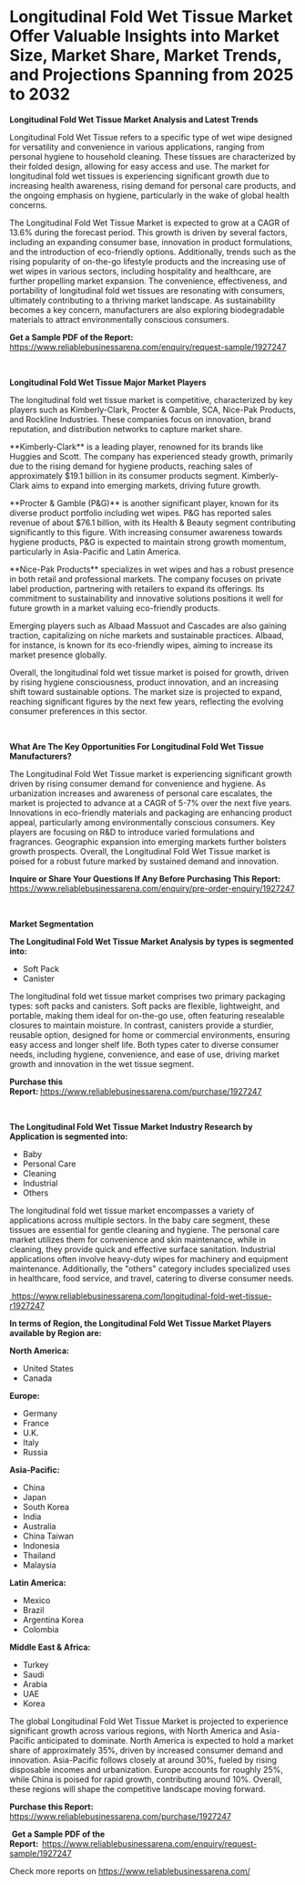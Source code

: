 <p><h1>Longitudinal Fold Wet Tissue Market Offer Valuable Insights into Market Size, Market Share, Market Trends, and Projections Spanning from 2025 to 2032</h1></p><p><strong>Longitudinal Fold Wet Tissue Market Analysis and Latest Trends</strong></p>
<p><p>Longitudinal Fold Wet Tissue refers to a specific type of wet wipe designed for versatility and convenience in various applications, ranging from personal hygiene to household cleaning. These tissues are characterized by their folded design, allowing for easy access and use. The market for longitudinal fold wet tissues is experiencing significant growth due to increasing health awareness, rising demand for personal care products, and the ongoing emphasis on hygiene, particularly in the wake of global health concerns.</p><p>The Longitudinal Fold Wet Tissue Market is expected to grow at a CAGR of 13.6% during the forecast period. This growth is driven by several factors, including an expanding consumer base, innovation in product formulations, and the introduction of eco-friendly options. Additionally, trends such as the rising popularity of on-the-go lifestyle products and the increasing use of wet wipes in various sectors, including hospitality and healthcare, are further propelling market expansion. The convenience, effectiveness, and portability of longitudinal fold wet tissues are resonating with consumers, ultimately contributing to a thriving market landscape. As sustainability becomes a key concern, manufacturers are also exploring biodegradable materials to attract environmentally conscious consumers.</p></p>
<p><strong>Get a Sample PDF of the Report:&nbsp;</strong> <a href="https://www.reliablebusinessarena.com/enquiry/request-sample/1927247?utm_campaign=2988&utm_medium=2&utm_source=Github&utm_content=ia&utm_term=28032025&utm_id=longitudinal-fold-wet-tissue">https://www.reliablebusinessarena.com/enquiry/request-sample/1927247</a></p>
<p>&nbsp;</p>
<p><strong>Longitudinal Fold Wet Tissue Major Market Players</strong></p>
<p><p>The longitudinal fold wet tissue market is competitive, characterized by key players such as Kimberly-Clark, Procter & Gamble, SCA, Nice-Pak Products, and Rockline Industries. These companies focus on innovation, brand reputation, and distribution networks to capture market share.</p><p>**Kimberly-Clark** is a leading player, renowned for its brands like Huggies and Scott. The company has experienced steady growth, primarily due to the rising demand for hygiene products, reaching sales of approximately $19.1 billion in its consumer products segment. Kimberly-Clark aims to expand into emerging markets, driving future growth.</p><p>**Procter & Gamble (P&G)** is another significant player, known for its diverse product portfolio including wet wipes. P&G has reported sales revenue of about $76.1 billion, with its Health & Beauty segment contributing significantly to this figure. With increasing consumer awareness towards hygiene products, P&G is expected to maintain strong growth momentum, particularly in Asia-Pacific and Latin America.</p><p>**Nice-Pak Products** specializes in wet wipes and has a robust presence in both retail and professional markets. The company focuses on private label production, partnering with retailers to expand its offerings. Its commitment to sustainability and innovative solutions positions it well for future growth in a market valuing eco-friendly products.</p><p>Emerging players such as Albaad Massuot and Cascades are also gaining traction, capitalizing on niche markets and sustainable practices. Albaad, for instance, is known for its eco-friendly wipes, aiming to increase its market presence globally.</p><p>Overall, the longitudinal fold wet tissue market is poised for growth, driven by rising hygiene consciousness, product innovation, and an increasing shift toward sustainable options. The market size is projected to expand, reaching significant figures by the next few years, reflecting the evolving consumer preferences in this sector.</p></p>
<p>&nbsp;</p>
<p><strong>What Are The Key Opportunities For Longitudinal Fold Wet Tissue Manufacturers?</strong></p>
<p><p>The Longitudinal Fold Wet Tissue market is experiencing significant growth driven by rising consumer demand for convenience and hygiene. As urbanization increases and awareness of personal care escalates, the market is projected to advance at a CAGR of 5-7% over the next five years. Innovations in eco-friendly materials and packaging are enhancing product appeal, particularly among environmentally conscious consumers. Key players are focusing on R&D to introduce varied formulations and fragrances. Geographic expansion into emerging markets further bolsters growth prospects. Overall, the Longitudinal Fold Wet Tissue market is poised for a robust future marked by sustained demand and innovation.</p></p>
<p><strong>Inquire or Share Your Questions If Any Before Purchasing This Report:</strong> <a href="https://www.reliablebusinessarena.com/enquiry/pre-order-enquiry/1927247?utm_campaign=2988&utm_medium=2&utm_source=Github&utm_content=ia&utm_term=28032025&utm_id=longitudinal-fold-wet-tissue">https://www.reliablebusinessarena.com/enquiry/pre-order-enquiry/1927247</a></p>
<p>&nbsp;</p>
<p><strong>Market Segmentation</strong></p>
<p><strong>The Longitudinal Fold Wet Tissue Market Analysis by types is segmented into:</strong></p>
<p><ul><li>Soft Pack</li><li>Canister</li></ul></p>
<p><p>The longitudinal fold wet tissue market comprises two primary packaging types: soft packs and canisters. Soft packs are flexible, lightweight, and portable, making them ideal for on-the-go use, often featuring resealable closures to maintain moisture. In contrast, canisters provide a sturdier, reusable option, designed for home or commercial environments, ensuring easy access and longer shelf life. Both types cater to diverse consumer needs, including hygiene, convenience, and ease of use, driving market growth and innovation in the wet tissue segment.</p></p>
<p><strong>Purchase this Report:&nbsp;</strong><a href="https://www.reliablebusinessarena.com/purchase/1927247?utm_campaign=2988&utm_medium=2&utm_source=Github&utm_content=ia&utm_term=28032025&utm_id=longitudinal-fold-wet-tissue">https://www.reliablebusinessarena.com/purchase/1927247</a></p>
<p>&nbsp;</p>
<p><strong>The Longitudinal Fold Wet Tissue Market Industry Research by Application is segmented into:</strong></p>
<p><ul><li>Baby</li><li>Personal Care</li><li>Cleaning</li><li>Industrial</li><li>Others</li></ul></p>
<p><p>The longitudinal fold wet tissue market encompasses a variety of applications across multiple sectors. In the baby care segment, these tissues are essential for gentle cleaning and hygiene. The personal care market utilizes them for convenience and skin maintenance, while in cleaning, they provide quick and effective surface sanitation. Industrial applications often involve heavy-duty wipes for machinery and equipment maintenance. Additionally, the "others" category includes specialized uses in healthcare, food service, and travel, catering to diverse consumer needs.</p></p>
<p><a href="https://www.reliablebusinessarena.com/longitudinal-fold-wet-tissue-r1927247?utm_campaign=2988&utm_medium=2&utm_source=Github&utm_content=ia&utm_term=28032025&utm_id=longitudinal-fold-wet-tissue">&nbsp;https://www.reliablebusinessarena.com/longitudinal-fold-wet-tissue-r1927247</a></p>
<p><strong>In terms of Region, the Longitudinal Fold Wet Tissue Market Players available by Region are:</strong></p>
<p>
    <p> <strong> North America: </strong>
        <ul>
            <li>United States</li>
            <li>Canada</li>
        </ul>
        </p> 
    <p> <strong> Europe: </strong>
        <ul>
            <li>Germany</li>
            <li>France</li>
            <li>U.K.</li>
            <li>Italy</li>
            <li>Russia</li>
        </ul>
        </p> 
    <p> <strong> Asia-Pacific: </strong>
        <ul>
            <li>China</li>
            <li>Japan</li>
            <li>South Korea</li>
            <li>India</li>
            <li>Australia</li>
            <li>China Taiwan</li>
            <li>Indonesia</li>
            <li>Thailand</li>
            <li>Malaysia</li>
        </ul>
        </p> 
    <p> <strong> Latin America: </strong>
        <ul>
            <li>Mexico</li>
            <li>Brazil</li>
            <li>Argentina Korea</li>
            <li>Colombia</li>
        </ul>
        </p> 
    <p> <strong> Middle East & Africa: </strong>
        <ul>
            <li>Turkey</li>
            <li>Saudi</li>
            <li>Arabia</li>
            <li>UAE</li>
            <li>Korea</li>
        </ul>
    </p>
    </p>
<p><p>The global Longitudinal Fold Wet Tissue Market is projected to experience significant growth across various regions, with North America and Asia-Pacific anticipated to dominate. North America is expected to hold a market share of approximately 35%, driven by increased consumer demand and innovation. Asia-Pacific follows closely at around 30%, fueled by rising disposable incomes and urbanization. Europe accounts for roughly 25%, while China is poised for rapid growth, contributing around 10%. Overall, these regions will shape the competitive landscape moving forward.</p></p>
<p><strong>Purchase this Report: </strong><a href="https://www.reliablebusinessarena.com/purchase/1927247?utm_campaign=2988&utm_medium=2&utm_source=Github&utm_content=ia&utm_term=28032025&utm_id=longitudinal-fold-wet-tissue">https://www.reliablebusinessarena.com/purchase/1927247</a></p>
<p>&nbsp;<strong>Get a Sample PDF of the Report:&nbsp;&nbsp;</strong><a href="https://www.reliablebusinessarena.com/enquiry/request-sample/1927247?utm_campaign=2988&utm_medium=2&utm_source=Github&utm_content=ia&utm_term=28032025&utm_id=longitudinal-fold-wet-tissue">https://www.reliablebusinessarena.com/enquiry/request-sample/1927247</a></p>
<p><strong></strong></p>
<p>Check more reports on <a href="https://www.reliablebusinessarena.com/?utm_campaign=2988&utm_medium=2&utm_source=Github&utm_content=ia&utm_term=28032025&utm_id=longitudinal-fold-wet-tissue">https://www.reliablebusinessarena.com/</a></p>